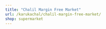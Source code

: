 ```yaml
---
title: "Chalil Margin Free Market"
url: /karukachal/chalil-margin-free-market/
shop: supermarket
---
```

